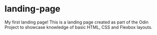 # landing-page
My first landing page!
This is a landing page created as part of the Odin Project to showcase knowledge of basic HTML, CSS and Flexbox layouts. 
